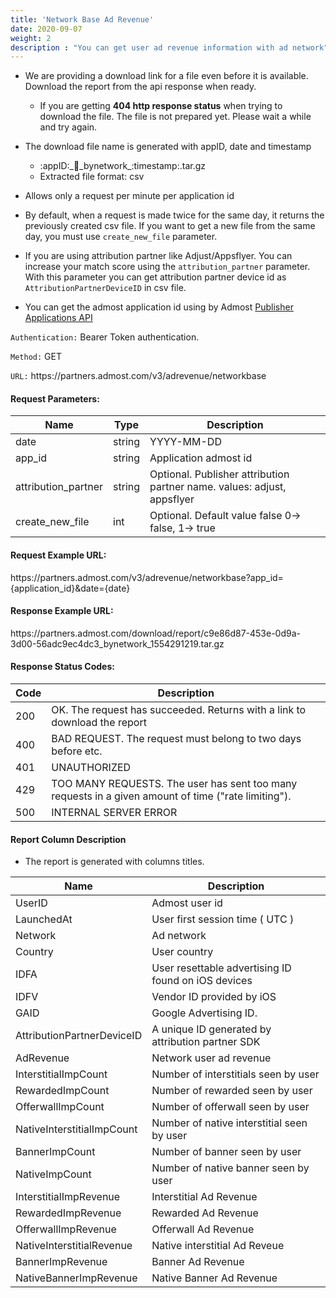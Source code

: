 ```yaml
---
title: 'Network Base Ad Revenue'
date: 2020-09-07
weight: 2
description : "You can get user ad revenue information with ad network"
---
```



- We are providing a download link for a file even before it is available. Download the report from the api response when ready.  
  
    - If you are getting **404 http response status** when trying to download the file. The file is not prepared yet. Please wait a while and try again.

- The download file name is generated with appID, date and timestamp
    - :appID:\_:date:\_bynetwork\_:timestamp:.tar.gz
    - Extracted file format: csv

- Allows only a request per minute per application id

- By default, when a request is made twice for the same day, it returns the previously created csv file. If you want to get a new file from the same day, you must use `create_new_file` parameter.

- If you are using attribution partner like Adjust/Appsflyer. You can increase your match score using the `attribution_partner` parameter. With this parameter you can get attribution partner device id as `AttributionPartnerDeviceID` in csv file.

- You can get the admost application id using by Admost [Publisher Applications API](https://admost.github.io/amrapi/publisher-app-api/)



`Authentication:` Bearer Token authentication.

`Method:` GET

`URL:` https:\//partners.admost.com/v3/adrevenue/networkbase

#### Request Parameters:

| Name                | Type   | Description                                                             |
| ------------------- | ------ | ----------------------------------------------------------------------- |
| date                | string | YYYY-MM-DD                                                              |
| app_id              | string | Application admost id                                                   |
| attribution_partner | string | Optional. Publisher attribution partner name. values: adjust, appsflyer |
| create_new_file     | int    | Optional. Default value false 0-> false, 1-> true                       |

#### Request Example URL:

https:\//partners.admost.com/v3/adrevenue/networkbase?app_id={application_id}&date={date}

#### Response Example URL:

https:\//partners.admost.com/download/report/c9e86d87-453e-0d9a-3d00-56adc9ec4dc3_bynetwork_1554291219.tar.gz

#### Response Status Codes:

| Code | Description                                                                                         |
| ---- | --------------------------------------------------------------------------------------------------- |
| 200  | OK. The request has succeeded. Returns with a link to download the report                           |
| 400  | BAD REQUEST. The request must belong to two days before etc.                                        |
| 401  | UNAUTHORIZED                                                                                        |
| 429  | TOO MANY REQUESTS. The user has sent too many requests in a given amount of time ("rate limiting"). |
| 500  | INTERNAL SERVER ERROR                                                                               |

#### Report Column Description

- The report is generated with columns titles.

| Name                       | Description                                         |
| -------------------------- | --------------------------------------------------- |
| UserID                     | Admost user id                                      |
| LaunchedAt                 | User first session time ( UTC )                     |
| Network                    | Ad network                                          |
| Country                    | User country                                        |
| IDFA                       | User resettable advertising ID found on iOS devices |
| IDFV                       | Vendor ID provided by iOS                           |
| GAID                       | Google Advertising ID.                              |
| AttributionPartnerDeviceID | A unique ID generated by attribution partner SDK    |
| AdRevenue                  | Network user ad revenue                             |
| InterstitialImpCount       | Number of interstitials seen by user                |
| RewardedImpCount           | Number of rewarded seen by user                     |
| OfferwallImpCount          | Number of offerwall seen by user                    |
| NativeInterstitialImpCount | Number of native interstitial seen by user          |
| BannerImpCount             | Number of banner seen by user                       |
| NativeImpCount             | Number of native banner seen by user                |
| InterstitialImpRevenue     | Interstitial Ad Revenue                             |
| RewardedImpRevenue         | Rewarded Ad Revenue                                 |
| OfferwallImpRevenue        | Offerwall Ad Revenue                                |
| NativeInterstitialRevenue  | Native interstitial Ad Reveue                       |
| BannerImpRevenue           | Banner Ad Revenue                                   |
| NativeBannerImpRevenue     | Native Banner Ad Revenue                            |
